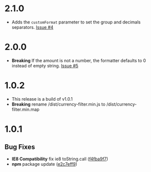 # 2.1.0
- Adds the `customFormat` parameter to set the group and decimals separators. [Issue #4](https://github.com/Zmetser/angular-currency-filter/issues/4)

# 2.0.0
- **Breaking** If the amount is not a number, the formatter defaults to 0 instead of empty string. [Issue #5](https://github.com/Zmetser/angular-currency-filter/issues/5)

# 1.0.2

- This release is a build of v1.0.1
- **Breaking** rename /dist/currency-filter.min.js to /dist/currency-filter.min.map

# 1.0.1

## Bug Fixes

- **IE8 Compatibility** fix ie8 toString.call ([f4fba9f7](https://github.com/Zmetser/angular-currency-filter/commit/f4fba9f78f3b6701e63bf0559614a96f46d79fdd))
- **npm** package update ([e2c7eff9](https://github.com/Zmetser/angular-currency-filter/commit/e2c7eff9ccfd8ad32d92d1299c269f723bac2bc6))
